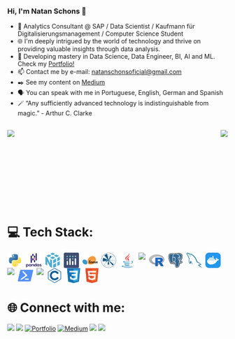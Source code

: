 ### Hi, I'm Natan Schons 👋


- 🔭 Analytics Consultant @ SAP / Data Scientist / Kaufmann für Digitalisierungsmanagement / Computer Science Student
- 🌐 I'm deeply intrigued by the world of technology and thrive on providing valuable insights through data analysis.
- 📖 Developing mastery in Data Science, Data Engineer, BI, AI and ML. Check my [Portfolio!](https://www.datascienceportfol.io/natanschons)
- 📫 Contact me by e-mail: natanschonsoficial@gmail.com
- ✒️ See my content on [Medium](https://medium.com/@natanschons)
- 🗣️ You can speak with me in Portuguese, English, German and Spanish
- 🪄 “Any sufficiently advanced technology is indistinguishable from magic.” - Arthur C. Clarke

##
<div style="display: flex; justify-content: space-between;">
  <img height="175em" src="https://github-readme-stats.vercel.app/api?username=schonsnatan&theme=dracula&hide_border=true"/>
  <img height="175em" src="https://github-readme-stats.vercel.app/api/top-langs/?username=schonsnatan&layout=compact&langs_count=7&theme=dracula&hide_border=true"/>
</div>


# 💻 Tech Stack:

<div style="display: flex; flex-wrap: wrap;">
  <img height="35px" src="https://github.com/devicons/devicon/blob/master/icons/python/python-original.svg" />&nbsp;&nbsp;
  <img height="35px" src="https://github.com/devicons/devicon/blob/master/icons/pandas/pandas-original-wordmark.svg" />&nbsp;&nbsp;
  <img height="35px" src="https://github.com/devicons/devicon/blob/master/icons/numpy/numpy-plain.svg" />&nbsp;&nbsp;
  <img height="35px" src="https://github.com/devicons/devicon/blob/master/icons/plotly/plotly-original.svg" />&nbsp;&nbsp;
  <img height="35px" src="https://github.com/devicons/devicon/blob/master/icons/scikitlearn/scikitlearn-original.svg" />&nbsp;&nbsp;
  <img height="35px" src="https://github.com/devicons/devicon/blob/master/icons/matplotlib/matplotlib-plain.svg" />&nbsp;&nbsp;
  <img height="35px" src="https://github.com/devicons/devicon/blob/master/icons/java/java-original.svg" />&nbsp;&nbsp;
  <img height="35px" src="https://cdn.brandfetch.io/idSUrLOWbH/idOSUN2QlG.svg?c=1dxbfHSJFAPEGdCLU4o5B" />&nbsp;&nbsp;
  <img height="35px" src="https://github.com/devicons/devicon/blob/master/icons/r/r-original.svg" />&nbsp;&nbsp;
  <img height="35px" src="https://github.com/devicons/devicon/blob/master/icons/postgresql/postgresql-original.svg" />&nbsp;&nbsp;
  <img height="35px" src="https://github.com/devicons/devicon/blob/master/icons/mysql/mysql-original.svg" />&nbsp;&nbsp;
  <img height="35px" src="https://github.com/tandpfun/skill-icons/blob/main/icons/Docker.svg" />&nbsp;&nbsp;
  <img height="35px" src="https://img.icons8.com/?size=100&id=38192&format=png&color=000000" />&nbsp;&nbsp;
  <img height="35px" src="https://github.com/devicons/devicon/blob/master/icons/powershell/powershell-original.svg" />&nbsp;&nbsp;
  <img height="35px" src="https://img.icons8.com/?size=100&id=Ny0t2MYrJ70p&format=png&color=000000" />&nbsp;&nbsp;
  <img height="35px" src="https://github.com/devicons/devicon/blob/master/icons/c/c-line.svg" />&nbsp;&nbsp;
  <img height="35px" src="https://github.com/devicons/devicon/blob/master/icons/css3/css3-original.svg" />&nbsp;&nbsp;
  <img height="35px" src="https://github.com/devicons/devicon/blob/master/icons/html5/html5-original.svg" />
</div>



##

# 🌐 Connect with me:
 
<div> 
  <a href = "mailto:natanschonsoficial@gmail.com"><img src="https://img.shields.io/badge/Gmail-D14836?style=for-the-badge&logo=gmail&logoColor=white" target="_blank"></a>
  <a href="https://www.linkedin.com/in/natanschons/" target="_blank"><img src="https://img.shields.io/badge/-LinkedIn-%230077B5?style=for-the-badge&logo=linkedin&logoColor=white" target="_blank"></a>
  <a href="https://www.datascienceportfol.io/natanschons" target="_blank"><img src="https://img.shields.io/badge/Portfolio-FF5722?style=for-the-badge&logo=todoist&logoColor=white" alt="Portfolio"></a>
  <a href="https://medium.com/@natanschons" target="_blank"><img src="https://img.shields.io/badge/Medium-12100E?style=for-the-badge&logo=medium&logoColor=white" alt="Medium"></a>
  <a href="https://www.hackerrank.com/schonsnatan?hr_r=1" target="_blank"><img src="https://img.shields.io/badge/-Hackerrank-2EC866?style=for-the-badge&logo=HackerRank&logoColor=white" target="_blank"></a>
  <a href="https://leetcode.com/natanschons/" target="_blank"><img src="https://img.shields.io/badge/LeetCode-000000?style=for-the-badge&logo=LeetCode&logoColor=#d16c06" target="_blank"></a>
</div>
